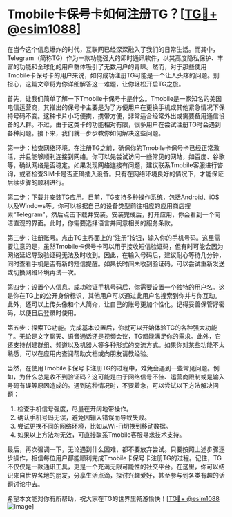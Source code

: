 # Tmobile卡保号卡如何注册TG？[[TG💪+ @esim1088](https://t.me/s/esim1088)]

在当今这个信息爆炸的时代，互联网已经深深融入了我们的日常生活。而其中，Telegram（简称TG）作为一款功能强大的即时通讯软件，以其高度隐私保护、丰富的功能和全球化的用户群体吸引了无数用户的青睐。然而，对于那些使用Tmobile卡保号卡的用户来说，如何成功注册TG可能是一个让人头疼的问题。别担心，这篇文章将为你详细解答这一难题，让你轻松开启TG之旅。

首先，让我们简单了解一下Tmobile卡保号卡是什么。Tmobile是一家知名的美国电信运营商，其推出的保号卡主要是为了方便用户在更换手机或其他紧急情况下保持号码不变。这种卡片小巧便携，携带方便，非常适合经常外出或需要备用通信设备的人群。不过，由于这类卡的功能相对有限，很多用户在尝试注册TG时会遇到各种问题。接下来，我们就一步步教你如何解决这些问题。

第一步：检查网络环境。在注册TG之前，确保你的Tmobile卡保号卡已经正常激活，并且能够顺利连接到网络。你可以先尝试访问一些常见的网站，如百度、谷歌等，确认网络是否稳定。如果发现网络连接有问题，建议联系Tmobile客服进行咨询，或者检查SIM卡是否正确插入设备。只有在网络环境良好的情况下，才能保证后续步骤的顺利进行。

第二步：下载并安装TG应用。目前，TG支持多种操作系统，包括Android、iOS以及Windows等。你可以根据自己的设备类型前往相应的应用商店搜索“Telegram”，然后点击下载并安装。安装完成后，打开应用，你会看到一个简洁直观的界面。此时，你需要选择语言并同意相关的服务条款。

第三步：注册账号。点击TG主界面上的“注册”按钮，输入你的手机号码。这里需要注意的是，虽然Tmobile卡保号卡可以用于接收短信验证码，但有时可能会因为网络延迟导致验证码无法及时收到。因此，在输入号码后，建议耐心等待几分钟，同时查看手机是否有新的短信提醒。如果长时间未收到验证码，可以尝试重新发送或切换网络环境再试一次。

第四步：设置个人信息。成功验证手机号码后，你需要设置一个独特的用户名。这是你在TG上的公开身份标识，其他用户可以通过此用户名搜索到你并与你互动。此外，还可以上传头像和个人简介，让自己的账号更加个性化。记得妥善保管好密码，以便日后登录时使用。

第五步：探索TG功能。完成基本设置后，你就可以开始体验TG的各种强大功能了。无论是文字聊天、语音通话还是视频会议，TG都能满足你的需求。此外，它还支持创建群组、频道以及机器人等多种形式的交流方式。如果你对某些功能不太熟悉，可以在应用内查阅帮助文档或向朋友请教经验。

当然，在使用Tmobile卡保号卡注册TG的过程中，难免会遇到一些常见问题。例如，为什么总是收不到验证码？这可能是由于网络信号不佳、运营商限制或是输入号码有误等原因造成的。遇到这种情况时，不要着急，可以尝试以下方法解决问题：

1. 检查手机信号强度，尽量在开阔地带操作。
2. 确认手机号码无误，避免因输入错误而导致失败。
3. 尝试更换不同的网络环境，比如从Wi-Fi切换到移动数据。
4. 如果以上方法均无效，可直接联系Tmobile客服寻求技术支持。

最后，再次强调一下，无论遇到什么困难，都不要放弃尝试。只要按照上述步骤逐步操作，相信每位用户都能顺利完成Tmobile卡保号卡注册TG的过程。记住，TG不仅仅是一款通讯工具，更是一个充满无限可能性的社交平台。在这里，你可以结识来自世界各地的朋友，分享生活点滴，探讨兴趣爱好，甚至参与到各类有趣的话题讨论中去。

希望本文能对你有所帮助，祝大家在TG的世界里畅游愉快！[[TG💪+ @esim1088](https://t.me/s/esim1088) ![Image](https://i.postimg.cc/4NQfJmqS/Snipaste-2025-05-13-00-14-12.png)]